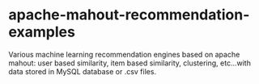 apache-mahout-recommendation-examples
=====================================
Various machine learning recommendation engines based on apache mahout: user based similarity, item based similarity, clustering, etc...with data stored in MySQL database or .csv files.
